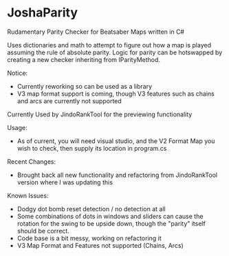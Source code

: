 # JoshaParity

Rudamentary Parity Checker for Beatsaber Maps written in C#

Uses dictionaries and math to attempt to figure out how a map is played assuming the
rule of absolute parity. Logic for parity can be hotswapped by creating a new checker inheriting from IParityMethod.

Notice:
- Currently reworking so can be used as a library
- V3 map format support is coming, though V3 features such as chains and arcs are currently not supported

Currently Used by JindoRankTool for the previewing functionality

Usage:
- As of current, you will need visual studio, and the V2 Format Map you wish to check, then supply its location in program.cs


Recent Changes:
- Brought back all new functionality and refactoring from JindoRankTool version where I was updating this

Known Issues:
- Dodgy dot bomb reset detection / no detection at all
- Some combinations of dots in windows and sliders can cause the rotation for the swing to be upside down, though
  the "parity" itself should be correct.
- Code base is a bit messy, working on refactoring it
- V3 Map Format and Features not supported (Chains, Arcs)
